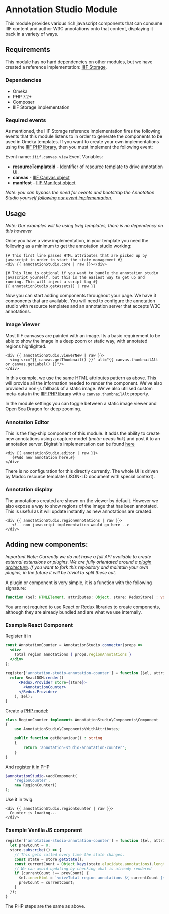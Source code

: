 # Annotation Studio Module
This module provides various rich javascript components that can consume IIIF content and author W3C annotations onto that content, displaying it back in a variety of ways.

## Requirements
This module has no hard dependencies on other modules, but we have created a reference implementation: [IIIF Storage](https://github.com/digirati-co-uk/madoc-platform/tree/master/repos/annotation-studio). 

### Dependencies
- Omeka
- PHP 7.2+
- Composer
- IIIF Storage implementation

### Required events
As mentioned, the IIIF Storage reference implementation fires the following events that this module listens to in order to generate the components to be used in Omeka templates. If you want to create your own implementations using the [IIIF PHP library](https://github.com/digirati-co-uk/iiif-php), then you must implement the following event:

Event name: `iiif.canvas.view`
Event Variables:
- **resourceTemplateId** - Identifier of resource template to drive annotation UI.
- **canvas** - [IIIF Canvas object](https://github.com/digirati-co-uk/iiif-php/blob/master/src/Model/Canvas.php)
- **manifest** - [IIIF Manifest object](https://github.com/digirati-co-uk/iiif-php/blob/master/src/Model/Manifest.php)

_Note: you can bypass the need for events and bootstrap the Annotation Studio yourself [following our event implementation](https://github.com/digirati-co-uk/omeka-annotation-studio-module/blob/master/Module.php#L89)._

## Usage
_Note: Our examples will be using twig templates, there is no dependency on this however_

Once you have a view implementation, in your template you need the following as a minimum to get the annotation studio working:
```twig
{# This first line passes HTML attributes that are picked up by javascript in order to start the state management #}
<div {{ annotationStudio.core | raw }}></div>

{# This line is optional if you want to bundle the annotation studio javascript yourself, but this is the easiest way to get up and running. This will inject a script tag #}
{{ annotationStudio.getAssets() | raw }}
```

Now you can start adding components throughout your page. We have 3 components that are available. You will need to configure the annotation studio with resource templates and an annotation server that accepts W3C annotations. 

### Image Viewer
Most IIIF canvases are painted with an image. Its a basic requirement to be able to show the image in a deep zoom or static way, with annotated regions highlighted.
```twig
<div {{ annotationStudio.viewerNew | raw }}>
  <img src="{{ canvas.getThumbnail() }}" alt="{{ canvas.thumbnailAlt or canvas.getLabel() }}"/>
</div>
```
In this example, we use the same HTML attributes pattern as above. This will provide all the information needed to render the component. We've also provided a non-js fallback of a static image. We've also utilised custom meta-data in the [IIIF PHP library](https://github.com/digirati-co-uk/iiif-php/blob/master/src/Model/WithMetaData.php#L31) with a `canvas.thumbnailAlt` property.

In the module settings you can toggle between a static image viewer and Open Sea Dragon for deep zooming. 

### Annotation Editor
This is the flag-ship component of this module. It adds the ability to create new annotations using a capture model _(meta: needs link)_ and post it to an annotation server. Digirati's implementation can be found [here](https://github.com/dlcs/elucidate-server)
```twig
<div {{ annotationStudio.editor | raw }}>
   {#Add new annotation here.#}
</div>
```
There is no configuration for this directly currently. The whole UI is driven by Madoc resource template (JSON-LD document with special context).

### Annotation display
The annotations created are shown on the viewer by default. However we also expose a way to show regions of the image that has been annotated. This is useful as it will update instantly as new annotations are created.
```twig
<div {{ annotationStudio.regionAnnotations | raw }}>
   <!-- non javascript implementation would go here -->
</div>
```

## Adding new components:
_Important Note: Currently we do not have a full API available to create external extensions or plugins. We are fully orientated around a [plugin arcitecture](https://github.com/digirati-co-uk/omeka-annotation-studio-module/blob/master/asset/src/index.js#L23). If you want to fork this repository and maintain your own plugins, in the future it will be trivial to split these out._

A plugin or component is very simple, it is a function with the following signature:
```typescript
function ($el: HTMLElement, attributes: Object, store: ReduxStore) : void
```

You are not required to use React or Redux libraries to create components, although they are already bundled and are what we use internally.

### Example React Component
Register it in 
```jsx
const AnnotationCounter = AnnotationStudio.connector(props =>
  <div>
    Total region annotations { props.regionAnnotations }
  </div>
);

register['annotation-studio-annotation-counter'] = function ($el, attributes, store) {
  return ReactDOM.render((
      <Redux.Provider store={store}>
        <AnnotationCounter>
      </Redux.Provider>
    ), $el);
}
```

Create a [PHP model](https://github.com/digirati-co-uk/omeka-annotation-studio-module/blob/master/src/Components/RegionAnnotations.php):
```php
class RegionCounter implements AnnotationStudio\Components\Component 
{
    use AnnotationStudio\Components\WithAttributes;

    public function getBehaviour() : string
    {
        return 'annotation-studio-annotation-counter';
    }
}
```

And [register it in PHP](https://github.com/digirati-co-uk/omeka-annotation-studio-module/blob/master/Module.php#L99)
```php
$annotationStudio->addComponent(
    'regionCounter',
    new RegionCounter()
);
```

Use it in twig:

```twig
<div {{ annotationStudio.regionCounter | raw }}>
  Counter is loading...
</div>
```

### Example Vanilla JS component
```javascript
register['annotation-studio-annotation-counter'] = function ($el, attributes, store) {
  let prevCount = 0;
  store.subscribe(() => {
    // This gets called every time the state changes.
    const state = store.getState();
    const currentCount = Object.keys(state.elucidate.annotations).length;
    // We can avoid updating by checking what is already rendered
    if (currentCount !== prevCount) {
      $el.innerHtml = `<div>Total region annotations ${ currentCount }</div>`;
      prevCount = currentCount;
    }
  });
}
```

The PHP steps are the same as above.

